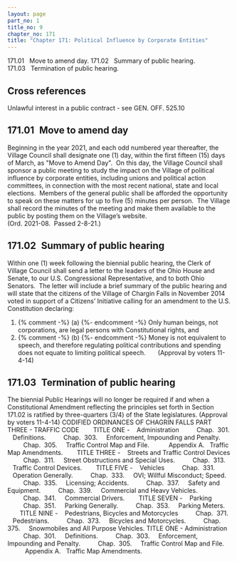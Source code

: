 ```yaml
---
layout: page
part_no: 1
title_no: 9
chapter_no: 171
title: "Chapter 171: Political Influence by Corporate Entities"
---
```


171.01   Move to amend day.
171.02   Summary of public hearing.
171.03   Termination of public hearing.

## Cross references

Unlawful interest in a public contract - see GEN. OFF.
525.10

## 171.01   Move to amend day

Beginning in the year 2021, and each odd numbered year thereafter, the
Village Council shall designate one (1) day, within the first fifteen (15) days
of March, as "Move to Amend Day".  On this day, the Village Council shall
sponsor a public meeting to study the impact on the Village of political
influence by corporate entities, including unions and political action
committees, in connection with the most recent national, state and local
elections.  Members of the general public shall be afforded the opportunity to
speak on these matters for up to five (5) minutes per person.  The Village
shall record the minutes of the meeting and make them available to the public
by posting them on the Village’s website.      
(Ord. 2021-08.  Passed 2-8-21.)

## 171.02   Summary of public hearing

Within one (1) week following the biennial public hearing, the Clerk of
Village Council shall send a letter to the leaders of the Ohio House and
Senate, to our U.S. Congressional Representative, and to both Ohio Senators. 
The letter will include a brief summary of the public hearing and will state
that the citizens of the Village of Chargin Falls in November 2014 voted in
support of a Citizens’ Initiative calling for an amendment to the U.S.
Constitution declaring:

<p class="Markdown-list--a-1-A"></p>

1. {% comment -%} (a) {%- endcomment -%} Only human beings, not corporations, are legal persons with
Constitutional rights, and
2. {% comment -%} (b) {%- endcomment -%} Money is not equivalent to speech, and therefore regulating political
contributions and spending does not equate to limiting political speech.
      (Approval by voters 11-4-14)

## 171.03   Termination of public hearing

The biennial Public Hearings will no longer be required if and when a
Constitutional Amendment reflecting the principles set forth in Section 171.02 is ratified by three-quarters (3/4) of the State legislatures.
(Approval by voters 11-4-14)
CODIFIED ORDINANCES OF CHAGRIN FALLS
PART THREE - TRAFFIC CODE
      
TITLE ONE -    Administration
         Chap. 
301.     Definitions.
         Chap. 
303.     Enforcement, Impounding and Penalty.
         Chap. 
305.     Traffic Control Map and File.
         
Appendix A.   Traffic Map Amendments.
      
TITLE THREE -    Streets and Traffic Control Devices
         Chap. 
311.     Street Obstructions and Special Uses.
         Chap. 
313.     Traffic Control Devices.
      
TITLE FIVE -    Vehicles
         Chap. 
331.     Operation Generally.
         Chap. 
333.     OVI; Willful Misconduct; Speed.
         Chap. 
335.     Licensing; Accidents.
         Chap. 
337.     Safety and Equipment.
         Chap. 
339.     Commercial and Heavy Vehicles.
         Chap. 
341.     Commercial Drivers.
      
TITLE SEVEN -    Parking
         Chap. 
351.     Parking Generally.
         Chap. 
353.     Parking Meters.
      
TITLE NINE -    Pedestrians, Bicycles and Motorcycles
         Chap. 
371.     Pedestrians.
         Chap. 
373.     Bicycles and Motorcycles.
         Chap. 
375.     Snowmobiles and All Purpose Vehicles.
TITLE ONE - Administration
         Chap. 
301.     Definitions.
         Chap. 
303.     Enforcement, Impounding and Penalty.
         Chap. 
305.     Traffic Control Map and File.
         
Appendix A.   Traffic Map Amendments.
